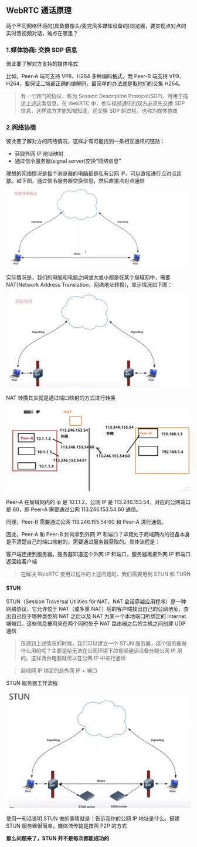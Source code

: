## WebRTC 通话原理

两个不同网络环境的(具备摄像头/麦克风多媒体设备的)浏览器，要实现点对点的实时音视频对话，难点在哪里？

### 1.媒体协商: 交换 SDP 信息

彼此要了解对方支持的媒体格式

比如，Peer-A 端可支持 VP8、H264 多种编码格式，而 Peer-B 端支持 VP9、H264，要保证二端都正确的编解码，最简单的办法就是取他们的交集 H264。

> 有一个转门的协议，称为 Session Description Protocol(SDP)，可用于描述上述这类信息。在 WebRTC 中，参与视频通讯的双方必须先交换 SDP 信息，这样双方才能知根知底，而交换 SDP 的过程，也称为媒体协商

### 2.网络协商

彼此要了解对方的网络情况，这样才有可能找到一条相互通讯的链路：

- 获取外网 IP 地址映射
- 通过信令服务器(signal server)交换“网络信息”

理想的网络情况是每个浏览器的电脑都是私有公网 IP，可以直接进行点对点连接。如下图，通过信令服务器交换信息，然后直接点对点通信

![images](../imgs/network_01.jpg)

实际情况是，我们的电脑和电脑之间或大或小都是在某个局域网中，需要 NAT(Network Address Translation，网络地址转换)，显示情况如下图：

![images](../imgs/network_02.jpg)

NAT 转换其实就是通过端口映射的方式进行转换

![images](../imgs/network_03.jpg)

Peer-A 在局域网内的 ip 是 10.1.1.2，公网 IP 是 113.246.153.54，对应的公网端口是 60，即 Peer-A 需要通过公网 113.246.153.54:60 通信。

同理，Peer-B 需要通过公网 113.246.155.54:60 和 Peer-A 进行通信。

因此，Peer-A 和 Peer-B 如何拿到外网 IP 和端口？毕竟处于局域网内的设备本身是不清楚自己的端口映射的，需要通过服务器获取的。具体流程是：

客户端连接到服务器，服务器知道这个外网 IP 和端口，服务器再把外网 IP 和端口返回给客户端

> 在解决 WebRTC 使用过程中的上述问题时，我们需要用到 STUN 和 TURN

#### STUN

STUN（Session Traversal Utilities for NAT，NAT 会话穿越应用程序）是一种网络协议，它允许位于 NAT（或多重 NAT）后的客户端找出自己的公网地址，查出自己位于哪种类型的 NAT 之后以及 NAT 为某一个本地端口所绑定的 Internet 端端口。这些信息被用来在两个同时处于 NAT 路由器之后的主机之间创建 UDP 通信

> 在遇到上述情况的时候，我们可以建立一个 STUN 服务器，这个服务器做什么用的呢？主要是给无法在公网环境下的视频通话设备分配公网 IP 用的。这样两台电脑就可以在公网 IP 中进行通话

> 局域网 IP 绑定的是外网 IP + 端口

STUN 服务器工作流程

![images](../imgs/network_04.jpg)

使用一句话说明 STUN 做的事情就是：告诉我你的公网 IP 地址是什么。搭建 STUN 服务器很简单，媒体流传输是按照 P2P 的方式

**那么问题来了，STUN 并不是每次都能成功的**
